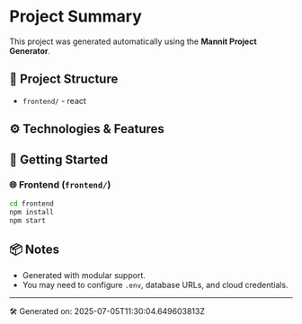 # Project Summary

This project was generated automatically using the **Mannit Project Generator**.

## 🧱 Project Structure
- `frontend/` - react

## ⚙️ Technologies & Features

## 🚀 Getting Started
### 🌐 Frontend (`frontend/`)
```bash
cd frontend
npm install
npm start
```

## 📦 Notes
- Generated with modular support.
- You may need to configure `.env`, database URLs, and cloud credentials.

---
🛠️ Generated on: 2025-07-05T11:30:04.649603813Z
